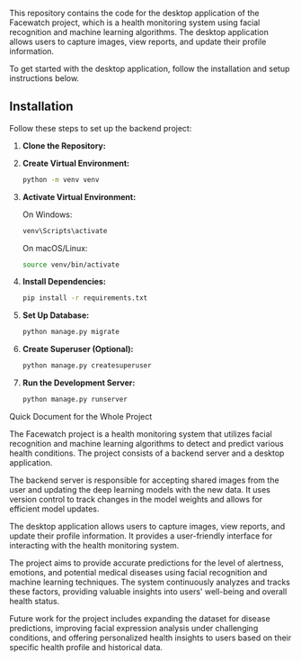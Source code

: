 This repository contains the code for the desktop application of the Facewatch project, which is a health monitoring system using facial recognition and machine learning algorithms. The desktop application allows users to capture images, view reports, and update their profile information.

To get started with the desktop application, follow the installation and setup instructions below.

## Installation

Follow these steps to set up the backend project:

1. **Clone the Repository:**
2. **Create Virtual Environment:**

   ```bash
   python -m venv venv
   ```

3. **Activate Virtual Environment:**

   On Windows:

   ```bash
   venv\Scripts\activate
   ```

   On macOS/Linux:

   ```bash
   source venv/bin/activate
   ```

4. **Install Dependencies:**

   ```bash
   pip install -r requirements.txt
   ```

5. **Set Up Database:**

   ```bash
   python manage.py migrate
   ```

6. **Create Superuser (Optional):**

   ```bash
   python manage.py createsuperuser
   ```

7. **Run the Development Server:**

   ```bash
   python manage.py runserver
   ```


Quick Document for the Whole Project

The Facewatch project is a health monitoring system that utilizes facial recognition and machine learning algorithms to detect and predict various health conditions. The project consists of a backend server and a desktop application.

The backend server is responsible for accepting shared images from the user and updating the deep learning models with the new data. It uses version control to track changes in the model weights and allows for efficient model updates.

The desktop application allows users to capture images, view reports, and update their profile information. It provides a user-friendly interface for interacting with the health monitoring system.

The project aims to provide accurate predictions for the level of alertness, emotions, and potential medical diseases using facial recognition and machine learning techniques. The system continuously analyzes and tracks these factors, providing valuable insights into users' well-being and overall health status.

Future work for the project includes expanding the dataset for disease predictions, improving facial expression analysis under challenging conditions, and offering personalized health insights to users based on their specific health profile and historical data.
